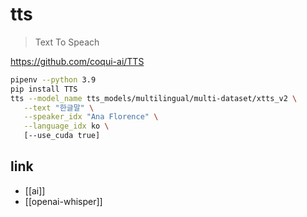 # tts
> Text To Speach

https://github.com/coqui-ai/TTS

```sh 
pipenv --python 3.9
pip install TTS
tts --model_name tts_models/multilingual/multi-dataset/xtts_v2 \
   --text "한글말" \
   --speaker_idx "Ana Florence" \
   --language_idx ko \
   [--use_cuda true]
```

## link
- [[ai]]
- [[openai-whisper]]
